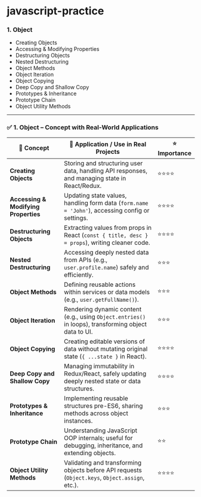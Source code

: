 # javascript-practice

### 1. Object

- Creating Objects  
- Accessing & Modifying Properties  
- Destructuring Objects  
- Nested Destructuring  
- Object Methods  
- Object Iteration  
- Object Copying  
- Deep Copy and Shallow Copy  
- Prototypes & Inheritance  
- Prototype Chain  
- Object Utility Methods  

---

### ✅ 1. Object – Concept with Real-World Applications

| 📌 Concept                     | 🧠 Application / Use in Real Projects                                                                 | ⭐ Importance |
|-------------------------------|-------------------------------------------------------------------------------------------------------|--------------|
| **Creating Objects**          | Storing and structuring user data, handling API responses, and managing state in React/Redux.         | ⭐⭐⭐⭐         |
| **Accessing & Modifying Properties** | Updating state values, handling form data (`form.name = 'John'`), accessing config or settings.       | ⭐⭐⭐⭐         |
| **Destructuring Objects**     | Extracting values from props in React (`const { title, desc } = props`), writing cleaner code.        | ⭐⭐⭐⭐         |
| **Nested Destructuring**      | Accessing deeply nested data from APIs (e.g., `user.profile.name`) safely and efficiently.            | ⭐⭐⭐          |
| **Object Methods**            | Defining reusable actions within services or data models (e.g., `user.getFullName()`).                | ⭐⭐⭐          |
| **Object Iteration**          | Rendering dynamic content (e.g., using `Object.entries()` in loops), transforming object data to UI.  | ⭐⭐⭐          |
| **Object Copying**            | Creating editable versions of data without mutating original state (`{ ...state }` in React).         | ⭐⭐⭐⭐         |
| **Deep Copy and Shallow Copy**| Managing immutability in Redux/React, safely updating deeply nested state or data structures.         | ⭐⭐⭐⭐         |
| **Prototypes & Inheritance**  | Implementing reusable structures pre-ES6, sharing methods across object instances.                    | ⭐⭐⭐          |
| **Prototype Chain**           | Understanding JavaScript OOP internals; useful for debugging, inheritance, and extending objects.      | ⭐⭐           |
| **Object Utility Methods**    | Validating and transforming objects before API requests (`Object.keys`, `Object.assign`, etc.).       | ⭐⭐⭐⭐         |
